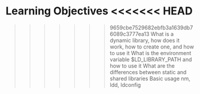 Learning Objectives
<<<<<<< HEAD
=======

>>>>>>> 9659cbe7529682ebfb3a1639db76089c3777ea13
What is a dynamic library, how does it work, how to create one, and how to use it
What is the environment variable $LD_LIBRARY_PATH and how to use it
What are the differences between static and shared libraries
Basic usage nm, ldd, ldconfig

